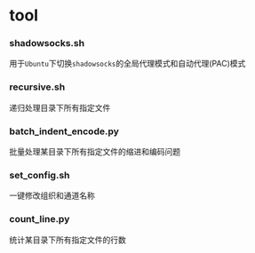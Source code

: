 # tool
### shadowsocks.sh
用于`Ubuntu`下切换`shadowsocks`的全局代理模式和自动代理(PAC)模式

### recursive.sh
递归处理目录下所有指定文件

### batch_indent_encode.py
批量处理某目录下所有指定文件的缩进和编码问题

### set_config.sh
一键修改组织和通道名称

### count_line.py
统计某目录下所有指定文件的行数
